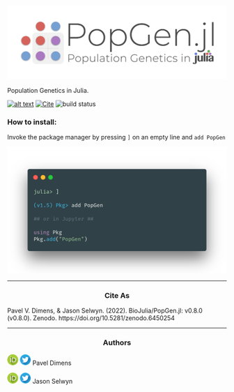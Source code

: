 ![logo](misc/logo.png)

Population Genetics in Julia.

[![alt text](https://img.shields.io/badge/docs-stable-informational?style=for-the-badge&logo=Read%20The%20Docs&logoColor=white)](https://BioJulia.net/PopGen.jl/) 
[![Cite](https://img.shields.io/badge/Cite-10.5281/zenodo.6077852-e1e1e1?style=for-the-badge)](https://zenodo.org/badge/latestdoi/204318876) 
![build status](https://img.shields.io/github/actions/workflow/status/BioJulia/PopGen.jl/pkgtests.yaml?branch=dev&label=Dev%20Build&logo=GitHub&style=for-the-badge)

### How to install:
Invoke the package manager by pressing `]` on an empty line and `add PopGen`

![install_instructions](misc/install_carbon.png)

----

<h3 align="center"> Cite As </h3>
Pavel V. Dimens, & Jason Selwyn. (2022). BioJulia/PopGen.jl: v0.8.0 (v0.8.0). Zenodo. https://doi.org/10.5281/zenodo.6450254

----

<h3 align="center"> Authors </h3>

[![alt text](misc/orcid.png)](https://orcid.org/0000-0003-3823-0373) [![alt text](misc/twitter.png)](https://twitter.com/PVDimens) Pavel Dimens

[![alt text](misc/orcid.png)](http://orcid.org/0000-0002-9100-217X) [![alt text](misc/twitter.png)](https://twitter.com/JasonSelwyn) Jason Selwyn 
